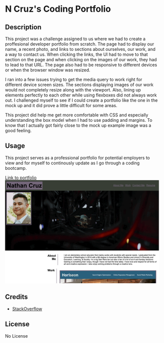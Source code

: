 # N Cruz's Coding Portfolio

## Description

This project was a challenge assigned to us where we had to create a proffesional developer portfolio from scratch. The page had to display our name, a recent photo, and links to sections about ourselves, our work, and a way to contact us. When clicking the links, the UI had to move to that section on the page and when clicking on the images of our work, they had to lead to that URL. The page also had to be responsive to different devices or when the browser window was resized. 

I ran into a few issues trying to get the media query to work right for different device screen sizes. The sections displaying images of our work would not completely resize along with the viewport. Also, lining up elements perfectly to each other while using flexboxes did not always work out. I challenged myself to see if I could create a portfolio like the one in the mock up and it did prove a little difficult for some areas.

This project did help me get more comfortable with CSS and especially understanding the box model when I had to use padding and margins. To know that I actually got fairly close to the mock up example image was a good feeling.

## Usage

This project serves as a professional portfolio for potential employers to view and for myself to continously update as I go through a coding bootcamp. 

[Link to portfolio](https://crzn24.github.io/ncruz-coding-portfolio/)
![Screenshot of N Cruz's coding portfolio](assets/images/ncruzportfoliopic.png)

## Credits

* [StackOverflow](https://stackoverflow.com/questions/3956043/css-how-to-position-element-in-lower-right)

## License

No License












